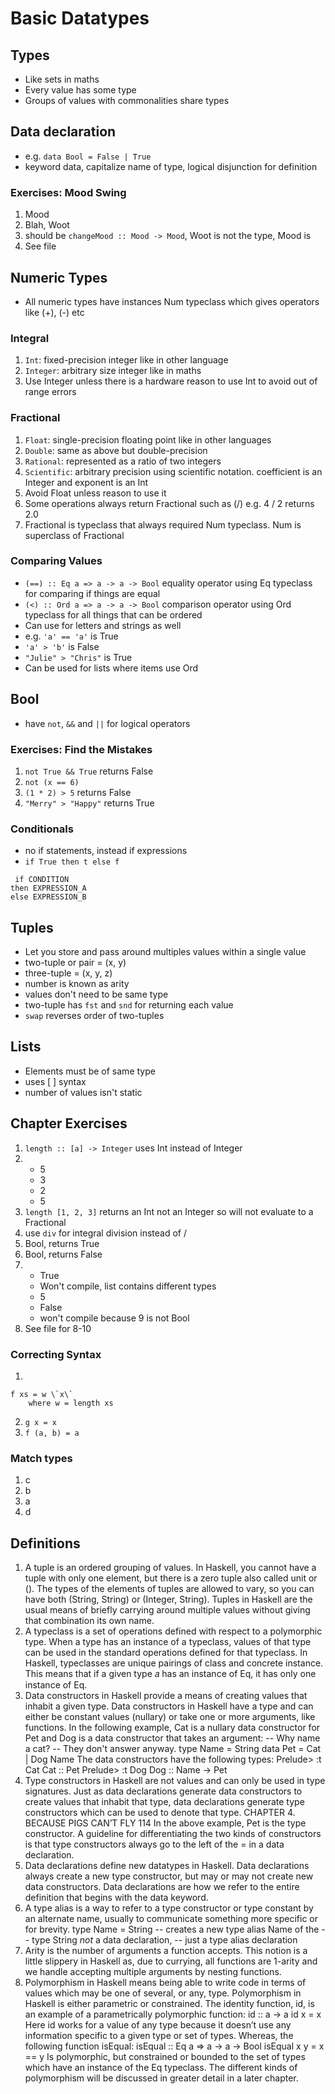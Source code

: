# Basic Datatypes

## Types

* Like sets in maths
* Every value has some type
* Groups of values with commonalities share types

## Data declaration

* e.g. `data Bool = False | True`
* keyword data, capitalize name of type, logical disjunction for definition

### Exercises: Mood Swing

1. Mood
2. Blah, Woot
3. should be `changeMood :: Mood -> Mood`, Woot is not the type, Mood is
4. See file

## Numeric Types

* All numeric types have instances Num typeclass which gives operators like (+), (-) etc
  
### Integral

1. `Int`: fixed-precision integer like in other language
2. `Integer`: arbitrary size integer like in maths
3. Use Integer unless there is a hardware reason to use Int to avoid out of range errors

### Fractional

1. `Float`: single-precision floating point like in other languages
2. `Double`: same as above but double-precision
3. `Rational`: represented as a ratio of two integers
4. `Scientific`: arbitrary precision using scientific notation. coefficient is an Integer and exponent is an Int
5. Avoid Float unless reason to use it
6. Some operations always return Fractional such as (/) e.g. 4 / 2 returns 2.0
7. Fractional is typeclass that always required Num typeclass. Num is superclass of Fractional

### Comparing Values

* `(==) :: Eq a => a -> a -> Bool` equality operator using Eq typeclass for comparing if things are equal
* `(<) :: Ord a => a -> a -> Bool` comparison operator using Ord typeclass for all things that can be ordered
* Can use for letters and strings as well 
* e.g. `'a' == 'a'` is True
* `'a' > 'b'` is False
* `"Julie" > "Chris"` is True
* Can be used for lists where items use Ord
  
## Bool

* have `not`, `&&` and `||` for logical operators
  
### Exercises: Find the Mistakes

1. `not True && True` returns False
2. `not (x == 6)`
3. `(1 * 2) > 5` returns False
4. `"Merry" > "Happy"` returns True

### Conditionals

* no if statements, instead if expressions
* `if True then t else f`

```
 if CONDITION
then EXPRESSION_A
else EXPRESSION_B
```

## Tuples

* Let you store and pass around multiples values within a single value
* two-tuple or pair = (x, y)
* three-tuple = (x, y, z)
* number is known as arity
* values don't need to be same type
* two-tuple has `fst` and `snd` for returning each value
* `swap` reverses order of two-tuples

## Lists

* Elements must be of same type
* uses [ ] syntax
* number of values isn't static

## Chapter Exercises

1. `length :: [a] -> Integer` uses Int instead of Integer
2. * 5
   * 3
   * 2
   * 5
3. `length [1, 2, 3]` returns an Int not an Integer so will not evaluate to a Fractional
4. use `div` for integral division instead of /
5. Bool, returns True
6. Bool, returns False
7. * True
   * Won't compile, list contains different types
   * 5
   * False
   * won't compile because 9 is not Bool
8. See file for 8-10

### Correcting Syntax

1.
```
f xs = w \`x\` 
    where w = length xs
```   
2. `g x = x`
3. `f (a, b) = a`

### Match types
1. c
2. b
3. a
4. d

## Definitions
1. A tuple is an ordered grouping of values. In Haskell, you cannot
have a tuple with only one element, but there is a zero tuple also
called unit or (). The types of the elements of tuples are allowed
to vary, so you can have both (String, String) or (Integer, String).
Tuples in Haskell are the usual means of briefly carrying around
multiple values without giving that combination its own name.
2. A typeclass is a set of operations defined with respect to a polymorphic
type. When a type has an instance of a typeclass, values
of that type can be used in the standard operations defined for
that typeclass. In Haskell, typeclasses are unique pairings of
class and concrete instance. This means that if a given type 𝑎
has an instance of Eq, it has only one instance of Eq.
3. Data constructors in Haskell provide a means of creating values
that inhabit a given type. Data constructors in Haskell have a
type and can either be constant values (nullary) or take one or
more arguments, like functions. In the following example, Cat
is a nullary data constructor for Pet and Dog is a data constructor
that takes an argument:
-- Why name a cat?
-- They don't answer anyway.
type Name = String
data Pet = Cat | Dog Name
The data constructors have the following types:
Prelude> :t Cat
Cat :: Pet
Prelude> :t Dog
Dog :: Name -> Pet
4. Type constructors in Haskell are not values and can only be used in
type signatures. Just as data declarations generate data constructors
to create values that inhabit that type, data declarations
generate type constructors which can be used to denote that type.
CHAPTER 4. BECAUSE PIGS CAN’T FLY 114
In the above example, Pet is the type constructor. A guideline
for differentiating the two kinds of constructors is that type
constructors always go to the left of the = in a data declaration.
5. Data declarations define new datatypes in Haskell. Data declarations
always create a new type constructor, but may or may
not create new data constructors. Data declarations are how we
refer to the entire definition that begins with the data keyword.
6. A type alias is a way to refer to a type constructor or type constant
by an alternate name, usually to communicate something more
specific or for brevity.
type Name = String
-- creates a new type alias Name of the
-- type String *not* a data declaration,
-- just a type alias declaration
7. Arity is the number of arguments a function accepts. This notion
is a little slippery in Haskell as, due to currying, all functions are
1-arity and we handle accepting multiple arguments by nesting
functions.
8. Polymorphism in Haskell means being able to write code in terms
of values which may be one of several, or any, type. Polymorphism
in Haskell is either parametric or constrained. The identity
function, id, is an example of a parametrically polymorphic
function:
id :: a -> a
id x = x
Here id works for a value of any type because it doesn’t use any
information specific to a given type or set of types. Whereas,
the following function isEqual:
isEqual :: Eq a => a -> a -> Bool
isEqual x y = x == y
Is polymorphic, but constrained or bounded to the set of types
which have an instance of the Eq typeclass. The different kinds
of polymorphism will be discussed in greater detail in a later
chapter.

